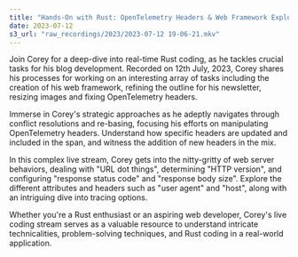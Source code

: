```yaml
---
title: "Hands-On with Rust: OpenTelemetry Headers & Web Framework Exploration | Corey's Live Coding Stream"
date: 2023-07-12
s3_url: "raw_recordings/2023/2023-07-12 19-06-21.mkv"
---
```


Join Corey for a deep-dive into real-time Rust coding, as he tackles crucial tasks for his blog development. Recorded on 12th July, 2023, Corey shares his processes for working on an interesting array of tasks including the creation of his web framework, refining the outline for his newsletter, resizing images and fixing OpenTelemetry headers.

Immerse in Corey's strategic approaches as he adeptly navigates through conflict resolutions and re-basing, focusing his efforts on manipulating OpenTelemetry headers. Understand how specific headers are updated and included in the span, and witness the addition of new headers in the mix.

In this complex live stream, Corey gets into the nitty-gritty of web server behaviors, dealing with "URL dot things", determining "HTTP version", and configuring "response status code" and "response body size". Explore the different attributes and headers such as "user agent" and "host", along with an intriguing dive into tracing options.

Whether you're a Rust enthusiast or an aspiring web developer, Corey's live coding stream serves as a valuable resource to understand intricate technicalities, problem-solving techniques, and Rust coding in a real-world application.
